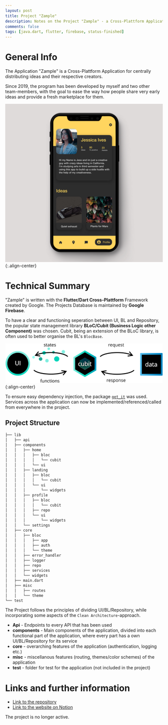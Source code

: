 ```yaml
---
layout: post
title: Project "Zample"
description: Notes on the Project "Zample" - a Cross-Plattform Application for centrally distributing ideas and their respective creators.
comments: false
tags: [java.dart, flutter, firebase, status-finished]
---
```


# General Info

The Application "Zample" is a Cross-Plattform Application for centrally distributing ideas and their respective creators.

Since 2019, the program has been developed by myself and two other team-members, with the goal to ease the way how people share very early ideas and provide a fresh marketplace for them.

![Zample Design](/assets/images/zample-design.png){:.align-center}


# Technical Summary  

"Zample" is written with the **Flutter/Dart Cross-Plattform** Framework created by Google.
The Projects Database is maintained by **Google Firebase**. 

To have a clear and functioning seperation between UI, BL and Repository, the popular state management library **BLoC/Cubit (Business Logic other Component)** was chosen.
Cubit, being an extension of the BLoC library, is often used to better organise the BL's `BlocBase`.

![BLoC/Cubit](/assets/images/bloc-cubit-arch.png){:align-center}

To ensure easy dependency injection, the package [`get_it`](https://pub.dev/packages/get_it) was used. Services across the application can now be implemented/referenced/called from everywhere in the project.

## Project Structure


```
├── lib
│   ├── api
│   ├── components
│   │   ├── home
│   │   │   ├── bloc
│   │   │   │   └── cubit
│   │   │   └── ui
│   │   ├── landing
│   │   │   ├── bloc
│   │   │   │   └── cubit
│   │   │   └── ui
│   │   │       └── widgets
│   │   ├── profile
│   │   │   ├── bloc
│   │   │   │   └── cubit
│   │   │   ├── repo
│   │   │   └── ui
│   │   │       └── widgets
│   │   └── settings
│   ├── core
│   │   ├── bloc
│   │   │   ├── app
│   │   │   ├── auth
│   │   │   └── theme
│   │   ├── error_handler
│   │   ├── logger
│   │   ├── repo
│   │   ├── services
│   │   └── widgets
│   ├── main.dart
│   ├── misc
│   │   ├── routes
│   │   └── theme
└── test
```

The Project follows the principles of dividing UI/BL/Repository, while incorporating some aspects of the `Clean Architecture`-approach.

* **Api** - Endpoints to every API that has been used
* **components** - Main components of the application, divided into each functional part of the application, where every part has a own UI/BL/Repository for its service
* **core** - overarching features of the application (authentication, logging etc.)
* **misc** - miscellanous features (routing, themes/color schemes) of the application
* **test** - folder for test for the application (not included in the project)

# Links and further information

* [Link to the repository](https://github.com/100xA/Zample)
* [Link to the website on Notion](https://pstarterapp.de)

The project is no longer active.